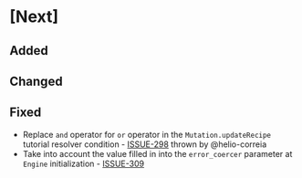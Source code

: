 # [Next]

## Added

## Changed

## Fixed

- Replace `and` operator for `or` operator in the `Mutation.updateRecipe` tutorial resolver condition - [ISSUE-298](https://github.com/tartiflette/tartiflette/issues/298) thrown by @helio-correia
- Take into account the value filled in into the `error_coercer` parameter at `Engine` initialization - [ISSUE-309](https://github.com/tartiflette/tartiflette/issues/309)
